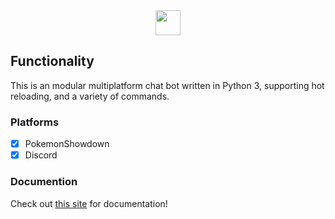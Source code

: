 <center><img src="img/tesseract.ico" width="40"/></center>


Functionality
-------------
This is an modular multiplatform chat bot written in Python 3, supporting hot reloading, and a variety of commands.

### Platforms

- [x] PokemonShowdown 
- [x] Discord 

### Documention
Check out [this site](wlgranados.github.io/quadbot) for documentation!